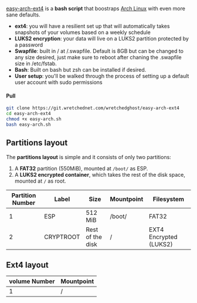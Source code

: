 [easy-arch-ext4](https://git.wretchednet.com/wretchedghost/easy-arch-ext4) is a **bash script** that boostraps [Arch Linux](https://archlinux.org/) with even more sane defaults.

- **ext4**: you will have a resilient set up that will automatically takes snapshots of your volumes based on a weekly schedule
- **LUKS2 encryption**: your data will live on a LUKS2 partition protected by a password
- **Swapfile**: built in / at /.swapfile. Default is 8GB but can be changed to any size desired, just make sure to reboot after chaning the .swapfile size in /etc/fstab.
- **Bash**: Built on bash but zsh can be installed if desired.
- **User setup**: you'll be walked through the process of setting up a default user account with sudo permissions

#### Pull

```bash 
git clone https://git.wretchednet.com/wretchedghost/easy-arch-ext4
cd easy-arch-ext4
chmod +x easy-arch.sh
bash easy-arch.sh
```

## Partitions layout 

The **partitions layout** is simple and it consists of only two partitions:
1. A **FAT32** partition (550MiB), mounted at `/boot/` as ESP.
2. A **LUKS2 encrypted container**, which takes the rest of the disk space, mounted at `/` as root.

| Partition Number | Label     | Size              | Mountpoint     | Filesystem              |
|------------------|-----------|-------------------|----------------|-------------------------|
| 1                | ESP       | 512 MiB           | /boot/         | FAT32                   |
| 2                | CRYPTROOT | Rest of the disk  | /              | EXT4 Encrypted (LUKS2) |


## Ext4 layout

| volume Number | Mountpoint                    |
|---------------|-------------------------------|
| 1             | /                             |

